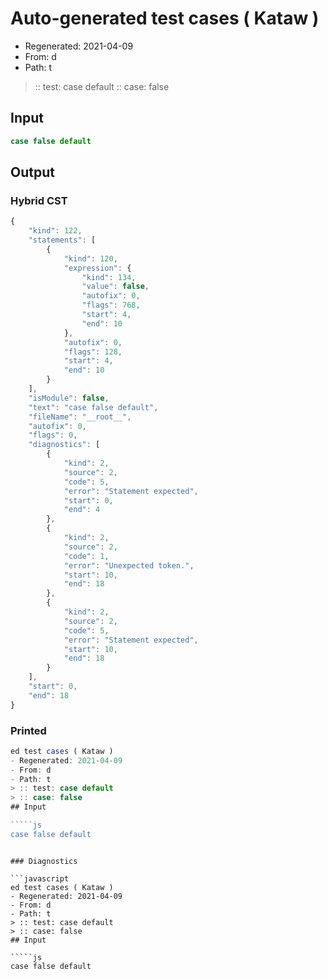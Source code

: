 # Auto-generated test cases ( Kataw )
- Regenerated: 2021-04-09
- From: d
- Path: t
> :: test: case default
> :: case: false
## Input

`````js
case false default
`````

## Output

### Hybrid CST

```javascript
{
    "kind": 122,
    "statements": [
        {
            "kind": 120,
            "expression": {
                "kind": 134,
                "value": false,
                "autofix": 0,
                "flags": 768,
                "start": 4,
                "end": 10
            },
            "autofix": 0,
            "flags": 128,
            "start": 4,
            "end": 10
        }
    ],
    "isModule": false,
    "text": "case false default",
    "fileName": "__root__",
    "autofix": 0,
    "flags": 0,
    "diagnostics": [
        {
            "kind": 2,
            "source": 2,
            "code": 5,
            "error": "Statement expected",
            "start": 0,
            "end": 4
        },
        {
            "kind": 2,
            "source": 2,
            "code": 1,
            "error": "Unexpected token.",
            "start": 10,
            "end": 18
        },
        {
            "kind": 2,
            "source": 2,
            "code": 5,
            "error": "Statement expected",
            "start": 10,
            "end": 18
        }
    ],
    "start": 0,
    "end": 18
}
```

### Printed

```javascript
ed test cases ( Kataw )
- Regenerated: 2021-04-09
- From: d
- Path: t
> :: test: case default
> :: case: false
## Input

`````js
case false default
`````
```

### Diagnostics

```javascript
ed test cases ( Kataw )
- Regenerated: 2021-04-09
- From: d
- Path: t
> :: test: case default
> :: case: false
## Input

`````js
case false default
`````
```

